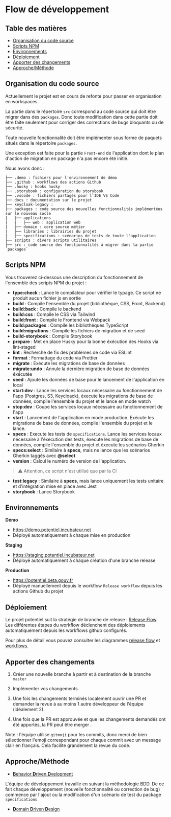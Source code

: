 # Flow de développement

## Table des matières
- [Organisation du code source](#organisation-du-code-source)
- [Scripts NPM](#scripts-npm)
- [Environnements](#environnements)
- [Déploiement](#deploy)
- [Apporter des changements](#apporter-des-changements)
- [Approche/Méthode](#approche-methode)

## <a id="organisation-du-code-source"></a> Organisation du code source

Actuellement le projet est en cours de refonte pour passer en organisation en workspaces.

La partie dans le répertoire `src` correspond au code source qui doit être migrer dans des `packages`. Donc toute modification dans cette partie doit être faite seulement pour corriger des corrections de bugs bloquants ou de sécurité.

Toute nouvelle fonctionnalité doit être implémenter sous forme de paquets situés dans le répertoire `packages`.

Une exception est faite pour la partie `Front-end` de l'application dont le plan d'action de migration en package n'a pas encore été initié.

Nous avons donc :

```
├── .demo : fichiers pour l'environnement de démo
├── .github : workflows des actions Github
├── .husky : hooks husky
├── .storybook : configuration du storybook
├── .vscode : fichiers partagés pour l'IDE VS Code
├── docs : documentation sur le projet
├── keycloak-legacy :
├── packages : code source des nouvelles fonctionnalités implémentées sur le nouveau socle
|   ├── applications
|   |   ├── web : application web
|   ├── domain : core source métier
|   ├── libraries : librairies du projet
|   ├── specifications : scénarios de tests de toute l'application
├── scripts : divers scripts utilitaires
├── src : code source des fonctionnalités à migrer dans la partie `packages`
```

## <a id="scripts-npm"></a> Scripts NPM

Vous trouverez ci-dessous une description du fonctionnement de l'ensemble des scripts NPM du projet :
- **type:check** : Lance le compilateur pour vérifier le typage. Ce script ne produit aucun fichier js en sortie
- **build** : Compile l'ensemble du projet (bibliothéque, CSS, Front, Backend)
- **build:back** : Compile le backend
- **build:css** : Compile le CSS via Tailwind
- **build:front** : Compile le Frontend via Webpack
- **build:packages** : Compile les bibliothéques TypeScript
- **build:migrations** : Compile les fichiers de migration et de seed
- **build-storybook** : Compile Storybook
- **prepare** : Met en place Husky pour la bonne éxécution des Hooks via lint-staged
- **lint** : Recherche de fix des problèmes de code via ESLint
- **format** : Formattage du code via Prettier
- **migrate** : Exécute les migrations de base de données
- **migrate:undo** : Annule la dernière migration de base de données éxécutée
- **seed** : Ajoute les données de base pour le lancement de l'application en local
- **start:dev** : Lance les services locaux nécessaire au fonctionnement de l'app (Postgres, S3, Keycloack), éxecute les migrations de base de données, compile l'ensemble du projet et le lance en mode watch
- **stop:dev** : Coupe les services locaux nécessaire au fonctionnement de l'app
- **start** : Lancement de l'application en mode production. Exécute les migrations de base de données, compile l'ensemble du projet et le lance.
- **specs** : Execute les tests de `specifications`. Lance les services locaux nécessaire à l'éxecution des tests, éxecute les migrations de base de données, compile l'ensemble du projet et éxecute les scénarios Gherkin
- **specs:select** : Similaire à **specs**, mais ne lance que les scénarios Gherkin taggés avec **@select**
- **version** : Calcul le numéro de version de l'application.
> ⚠️ Attention, ce script n'est utilisé que par la CI
- **test:legacy** : Similaire à **specs**, mais lance uniquement les tests unitaire et d'intégration mise en place avec Jest
- **storybook** : Lance Storybook

## <a id="environnements"></a> Environnements

**Démo**
- https://demo.potentiel.incubateur.net
- Déployé automatiquement à chaque mise en production

**Staging**
- https://staging.potentiel.incubateur.net
- Déployé automatiquement à chaque création d'une branche release

**Production**
- https://potentiel.beta.gouv.fr
- Déployé manuellement depuis le workflow `Release workflow` depuis les actions Github du projet

## <a id="deploy"></a> Déploiement

Le projet potentiel suit la stratégie de branche de release : [Release Flow](http://releaseflow.org/).
Les différentes étapes du workflow déclenchent des déploiements automatiquement depuis les workflows github configurés.

Pour plus de détail vous pouvez consulter les diagrammes [release flow](./docs/ci/release-flow.drawio.svg) et [workflows](./docs/ci/workflows.drawio.svg).

## <a id="apporter-des-changements"></a> Apporter des changements

1. Créer une nouvelle branche à partir et à destination de la branche `master`

2. Implémenter vos changements

3. Une fois les changements terminés localement ouvrir une PR et demander la revue à au moins 1 autre développeur de l'équipe (idéalement 2).

4. Une fois que la PR est approuvée et que les changements demandés ont été apportés, la PR peut être merger .

Note : l'équipe utilise `gitmoji` pour les commits, donc merci de bien sélectionner l'emoji correspondant pour chaque commit avec un message clair en français. Cela facilite grandement la revue du code.

## <a id="approche-methode"></a> Approche/Méthode

- [**B**ehavior **D**riven **D**velopment](https://fr.wikipedia.org/wiki/Programmation_pilot%C3%A9e_par_le_comportement)

L'équipe de développement travaille en suivant la méthodologie BDD.
De ce fait chaque développement (nouvelle fonctionnalité ou correction de bug) commence par l'ajout ou la modification d'un scénario de test du package `specifications`

- [**D**omain **D**riven **D**esign](https://fr.wikipedia.org/wiki/Conception_pilot%C3%A9e_par_le_domaine)
